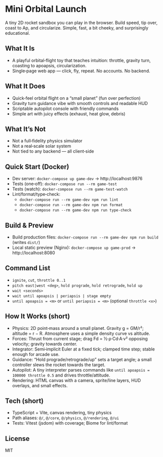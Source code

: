 # Mini Orbital Launch

A tiny 2D rocket sandbox you can play in the browser. Build speed, tip over, coast to Ap, and circularize. Simple, fast, a bit cheeky, and surprisingly educational.

## What It Is
- A playful orbital‑flight toy that teaches intuition: throttle, gravity turn, coasting to apoapsis, circularization.
- Single‑page web app — click, fly, repeat. No accounts. No backend.

## What It Does
- Quick‑feel orbital flight on a “small planet” (fun over perfection)
- Gravity turn guidance vibe with smooth controls and readable HUD
- Scriptable autopilot console with friendly commands
- Simple art with juicy effects (exhaust, heat glow, debris)

## What It’s Not
- Not a full‑fidelity physics simulator
- Not a real‑scale solar system
- Not tied to any backend — all client‑side

## Quick Start (Docker)
- Dev server: `docker-compose up game-dev` → http://localhost:9876
- Tests (one‑off): `docker-compose run --rm game-test`
- Tests (watch): `docker-compose run --rm game-test-watch`
- Lint/format/type‑check:
  - `docker-compose run --rm game-dev npm run lint`
  - `docker-compose run --rm game-dev npm run format`
  - `docker-compose run --rm game-dev npm run type-check`

## Build & Preview
- Build production files: `docker-compose run --rm game-dev npm run build` (writes `dist/`)
- Local static preview (Nginx): `docker-compose up game-prod` → http://localhost:8080

## Command List
- `ignite`, `cut`, `throttle 0..1`
- `pitch east|west <deg>`, `hold prograde`, `hold retrograde`, `hold up`
- `wait <seconds>`
- `wait until apoapsis | periapsis | stage empty`
- `until apoapsis = <m>` or `until periapsis = <m>` (optional `throttle <x>`)

## How It Works (short)
- Physics: 2D point‑mass around a small planet. Gravity g = GM/r²; altitude = r − R. Atmosphere uses a simple density curve vs altitude.
- Forces: Thrust from current stage; drag Fd = ½·ρ·Cd·A·v² opposing velocity; gravity towards center.
- Integrator: Semi‑implicit Euler at a fixed tick; clamped time step; stable enough for arcade use.
- Guidance: “Hold prograde/retrograde/up” sets a target angle; a small controller slews the rocket towards the target.
- Autopilot: A tiny interpreter parses commands like `until apoapsis = 100000 throttle 0.5` and drives throttle/attitude.
- Rendering: HTML canvas with a camera, sprite/line layers, HUD overlays, and small effects.

## Tech (short)
- TypeScript + Vite, canvas rendering, tiny physics
- Path aliases: `@/`, `@/core`, `@/physics`, `@/rendering`, `@/ui`
- Tests: Vitest (jsdom) with coverage; Biome for lint/format

## License
MIT
